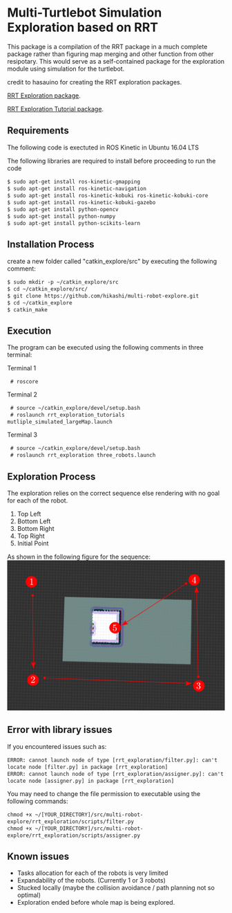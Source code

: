 # Multi-Turtlebot Simulation Exploration based on RRT
This package is a compilation of the RRT package in a much complete package rather than figuring map merging and other function from other resipotary. 
This would serve as a self-contained package for the exploration module using simulation for the turtlebot.


credit to hasauino for creating the RRT exploration packages.

[RRT Exploration package](https://github.com/hasauino/rrt_exploration "RRT Exploration").

[RRT Exploration Tutorial package](https://github.com/hasauino/rrt_exploration_tutorials "RRT Exploration").


## Requirements
The following code is exectuted in ROS Kinetic in Ubuntu 16.04 LTS

The following libraries are required to install before proceeding to run the code

    $ sudo apt-get install ros-kinetic-gmapping
    $ sudo apt-get install ros-kinetic-navigation
    $ sudo apt-get install ros-kinetic-kobuki ros-kinetic-kobuki-core
    $ sudo apt-get install ros-kinetic-kobuki-gazebo
    $ sudo apt-get install python-opencv
    $ sudo apt-get install python-numpy
    $ sudo apt-get install python-scikits-learn


## Installation Process
create a new folder called "catkin_explore/src" by executing the following comment:

    $ sudo mkdir -p ~/catkin_explore/src
    $ cd ~/catkin_explore/src/
    $ git clone https://github.com/hikashi/multi-robot-explore.git
    $ cd ~/catkin_explore
    $ catkin_make


## Execution
The program can be executed using the following comments in three terminal:

Terminal 1

     # roscore 
Terminal 2

     # source ~/catkin_explore/devel/setup.bash 
     # roslaunch rrt_exploration_tutorials mutliple_simulated_largeMap.launch 
Terminal 3

     # source ~/catkin_explore/devel/setup.bash 
     # roslaunch rrt_exploration three_robots.launch 

## Exploration Process
The exploration relies on the correct sequence else rendering with no goal for each of the robot.
1. Top Left
2. Bottom Left
3. Bottom Right
4. Top Right
5. Initial Point

As shown in the following figure for the sequence:
 ![Instruction](/instruction2.png)

## Error with library issues
If you encountered issues such as:

    ERROR: cannot launch node of type [rrt_exploration/filter.py]: can't locate node [filter.py] in package [rrt_exploration]
    ERROR: cannot launch node of type [rrt_exploration/assigner.py]: can't locate node [assigner.py] in package [rrt_exploration]

You may need to change the file permission to executable using the following commands:

    chmod +x ~/[YOUR_DIRECTORY]/src/multi-robot-explore/rrt_exploration/scripts/filter.py 
    chmod +x ~/[YOUR_DIRECTORY]/src/multi-robot-explore/rrt_exploration/scripts/assigner.py 


## Known issues
- Tasks allocation for each of the robots is very limited
- Expandability of the robots. (Currently 1 or 3 robots)
- Stucked locally (maybe the collision avoidance / path planning not so optimal)
- Exploration ended before whole map is being explored. 
